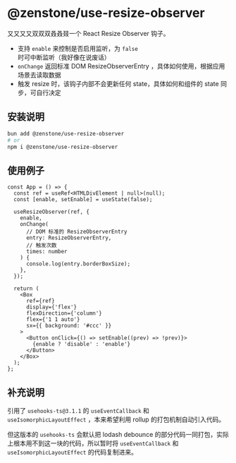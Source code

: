 # @zenstone/use-resize-observer

又又又又双双双叒叒叕一个 React Resize Observer 钩子。

- 支持 `enable` 来控制是否启用监听，为 `false` 时可中断监听（我好像在说废话）
- `onChange` 返回标准 DOM ResizeObserverEntry ，具体如何使用，根据应用场景去读取数据
- 触发 resize 时，该钩子内部不会更新任何 state，具体如何和组件的 state 同步，可自行决定

## 安装说明

```bash
bun add @zenstone/use-resize-observer
# or
npm i @zenstone/use-resize-observer
```

## 使用例子

```tsx
const App = () => {
  const ref = useRef<HTMLDivElement | null>(null);
  const [enable, setEnable] = useState(false);

  useResizeObserver(ref, {
    enable,
    onChange(
      // DOM 标准的 ResizeObserverEntry
      entry: ResizeObserverEntry,
      // 触发次数
      times: number
    ) {
      console.log(entry.borderBoxSize);
    },
  });

  return (
    <Box
      ref={ref}
      display={'flex'}
      flexDirection={'column'}
      flex={'1 1 auto'}
      sx={{ background: '#ccc' }}
    >
      <Button onClick={() => setEnable((prev) => !prev)}>
        {enable ? 'disable' : 'enable'}
      </Button>
    </Box>
  );
};
```

## 补充说明

引用了 `usehooks-ts@3.1.1` 的 `useEventCallback` 和 `useIsomorphicLayoutEffect`
，本来希望利用 rollup 的打包机制自动引入代码。

但这版本的 `usehooks-ts` 会默认把 lodash debounce 的部分代码一同打包，实际上根本用不到这一块的代码，所以暂时将
`useEventCallback` 和 `useIsomorphicLayoutEffect` 的代码复制进来。
